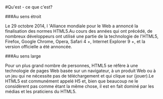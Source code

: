 #Qu'est - ce que c'est?

###Au sens étroit



Le 29 octobre 2014, l 'Alliance mondiale pour le Web a annoncé la finalisation des normes HTML5.Au cours des années qui ont précédé, de nombreux développeurs ont utilisé une partie de la technologie de l'HTML5, Firefox, Google Chrome, Opera, Safari 4 +, Internet Explorer 9 +, et la version officielle a été annoncée.





###Au sens large



Pour un plus grand nombre de personnes, HTML5 se réfère à une technologie de pages Web basée sur un navigateur, à un produit Web ou à un jeu qui ne nécessite pas de téléchargement et qui clique sur (jouer).Le HTML5 est communément appelé H5 et, bien que beaucoup ne le considèrent pas comme étant la même chose, il est en fait dominé par les médias et les praticiens du HTML5.